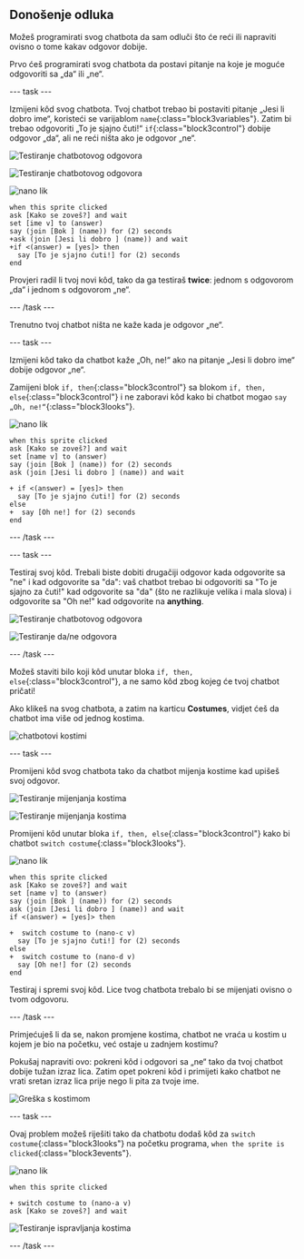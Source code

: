 ## Donošenje odluka

Možeš programirati svog chatbota da sam odluči što će reći ili napraviti ovisno o tome kakav odgovor dobije.

Prvo ćeš programirati svog chatbota da postavi pitanje na koje je moguće odgovoriti sa „da“ ili „ne“.

\--- task \---

Izmijeni kôd svog chatbota. Tvoj chatbot trebao bi postaviti pitanje „Jesi li dobro ime“, koristeći se varijablom `name`{:class="block3variables"}. Zatim bi trebao odgovoriti „To je sjajno čuti!“ `if`{:class="block3control"} dobije odgovor „da“, ali ne reći ništa ako je odgovor „ne“.

![Testiranje chatbotovog odgovora](images/chatbot-if-test1-annotated.png)

![Testiranje chatbotovog odgovora](images/chatbot-if-test2.png)

![nano lik](images/nano-sprite.png)

```blocks3
when this sprite clicked
ask [Kako se zoveš?] and wait
set [ime v] to (answer)
say (join [Bok ] (name)) for (2) seconds
+ask (join [Jesi li dobro ] (name)) and wait
+if <(answer) = [yes]> then 
  say [To je sjajno ćuti!] for (2) seconds
end
```

Provjeri radil li tvoj novi kôd, tako da ga testiraš **twice**: jednom s odgovorom „da“ i jednom s odgovorom „ne“.

\--- /task \---

Trenutno tvoj chatbot ništa ne kaže kada je odgovor „ne“.

\--- task \---

Izmijeni kôd tako da chatbot kaže „Oh, ne!“ ako na pitanje „Jesi li dobro ime“ dobije odgovor „ne“.

Zamijeni blok `if, then`{:class="block3control"} sa blokom `if, then, else`{:class="block3control"} i ne zaboravi kôd kako bi chatbot mogao `say „Oh, ne!“`{:class="block3looks"}.

![nano lik](images/nano-sprite.png)

```blocks3
when this sprite clicked
ask [Kako se zoveš?] and wait
set [name v] to (answer)
say (join [Bok ] (name)) for (2) seconds
ask (join [Jesi li dobro ] (name)) and wait

+ if <(answer) = [yes]> then 
  say [To je sjajno ćuti!] for (2) seconds
else 
+  say [Oh ne!] for (2) seconds
end
```

\--- /task \---

\--- task \---

Testiraj svoj kôd. Trebali biste dobiti drugačiji odgovor kada odgovorite sa "ne" i kad odgovorite sa "da": vaš chatbot trebao bi odgovoriti sa "To je sjajno za čuti!" kad odgovorite sa "da" (što ne razlikuje velika i mala slova) i odgovorite sa "Oh ne!" kad odgovorite na **anything**.

![Testiranje chatbotovog odgovora](images/chatbot-if-test2.png)

![Testiranje da/ne odgovora](images/chatbot-if-else-test.png)

\--- /task \---

Možeš staviti bilo koji kôd unutar bloka `if, then, else`{:class="block3control"}, a ne samo kôd zbog kojeg će tvoj chatbot pričati!

Ako klikeš na svog chatbota, a zatim na karticu **Costumes**, vidjet ćeš da chatbot ima više od jednog kostima.

![chatbotovi kostimi](images/chatbot-costume-view-annotated.png)

\--- task \---

Promijeni kôd svog chatbota tako da chatbot mijenja kostime kad upišeš svoj odgovor.

![Testiranje mijenjanja kostima](images/chatbot-costume-test1.png)

![Testiranje mijenjanja kostima](images/chatbot-costume-test2.png)

Promijeni kôd unutar bloka `if, then, else`{:class="block3control"} kako bi chatbot `switch costume`{:class="block3looks"}.

![nano lik](images/nano-sprite.png)

```blocks3
when this sprite clicked
ask [Kako se zoveš?] and wait
set [name v] to (answer)
say (join [Bok ] (name)) for (2) seconds
ask (join [Jesi li dobro ] (name)) and wait
if <(answer) = [yes]> then 

+  switch costume to (nano-c v)
  say [To je sjajno čuti!] for (2) seconds
else 
+  switch costume to (nano-d v)
  say [Oh ne!] for (2) seconds
end
```

Testiraj i spremi svoj kôd. Lice tvog chatbota trebalo bi se mijenjati ovisno o tvom odgovoru.

\--- /task \---

Primjećuješ li da se, nakon promjene kostima, chatbot ne vraća u kostim u kojem je bio na početku, već ostaje u zadnjem kostimu? 

Pokušaj napraviti ovo: pokreni kôd i odgovori sa „ne“ tako da tvoj chatbot dobije tužan izraz lica. Zatim opet pokreni kôd i primijeti kako chatbot ne vrati sretan izraz lica prije nego li pita za tvoje ime. 

![Greška s kostimom](images/chatbot-costume-bug-test.png)

\--- task \---

Ovaj problem možeš riješiti tako da chatbotu dodaš kôd za `switch costume`{:class="block3looks"} na početku programa, `when the sprite is clicked`{:class="block3events"}.

![nano lik](images/nano-sprite.png)

```blocks3
when this sprite clicked

+ switch costume to (nano-a v)
ask [Kako se zoveš?] and wait
```

![Testiranje ispravljanja kostima](images/chatbot-costume-fix-test.png)

\--- /task \---